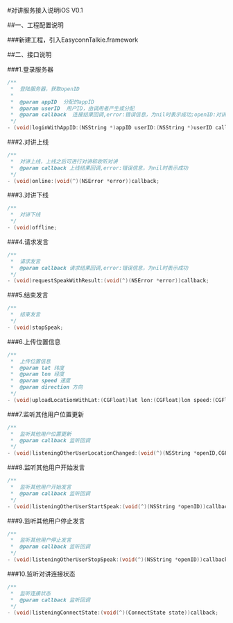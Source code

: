 #对讲服务接入说明iOS V0.1


##一、工程配置说明

###新建工程，引入EasyconnTalkie.framework 

##二、接口说明

###1.登录服务器
```Objective-C
/**
 *  登陆服务器，获取openID
 *
 *  @param appID  分配的appID
 *  @param userID  用户ID，由调用者产生或分配
 *  @param callback  连接结果回调,error:错误信息，为nil时表示成功;openID:对讲账户体系对应的用户ID
 */
- (void)loginWithAppID:(NSString *)appID userID:(NSString *)userID callback:(void(^)(NSError *error,NSString *openID))callback;
```


###2.对讲上线
```Objective-C
/**
 *  对讲上线，上线之后可进行对讲和收听对讲
 *  @param callback 上线结果回调,error:错误信息，为nil时表示成功
 */
- (void)online:(void(^)(NSError *error))callback;
```


###3.对讲下线
```Objective-C
/**
 *  对讲下线
 */
- (void)offline;
```


###4.请求发言
```Objective-C
/**
 *  请求发言
 *  @param callback 请求结果回调,error:错误信息，为nil时表示成功
 */
- (void)requestSpeakWithResult:(void(^)(NSError *error))callback;
```


###5.结束发言
```Objective-C
/**
 *  结束发言
 */
- (void)stopSpeak;
```


###6.上传位置信息
```Objective-C
/**
 *  上传位置信息
 *  @param lat 纬度
 *  @param lon 经度
 *  @param speed 速度
 *  @param direction 方向
 */
- (void)uploadLocationWithLat:(CGFloat)lat lon:(CGFloat)lon speed:(CGFloat)speed direction:(CGFloat)direction;
```


###7.监听其他用户位置更新
```Objective-C
/**
 *  监听其他用户位置更新
 *  @param callback 监听回调
 */
- (void)listeningOtherUserLocationChanged:(void(^)(NSString *openID,CGFloat lat,CGFloat lon,CGFloat speed,CGFloat direction))callback;
```


###8.监听其他用户开始发言
```Objective-C
/**
 *  监听其他用户开始发言
 *  @param callback 监听回调
 */
- (void)listeningOtherUserStartSpeak:(void(^)(NSString *openID))callback;
```


###9.监听其他用户停止发言
```Objective-C
/**
 *  监听其他用户停止发言
 *  @param callback 监听回调
 */
- (void)listeningOtherUserStopSpeak:(void(^)(NSString *openID))callback;
```


###10.监听对讲连接状态
```Objective-C
/**
 *  监听连接状态
 *  @param callback 监听回调
 */
- (void)listeningConnectState:(void(^)(ConnectState state))callback;
```
